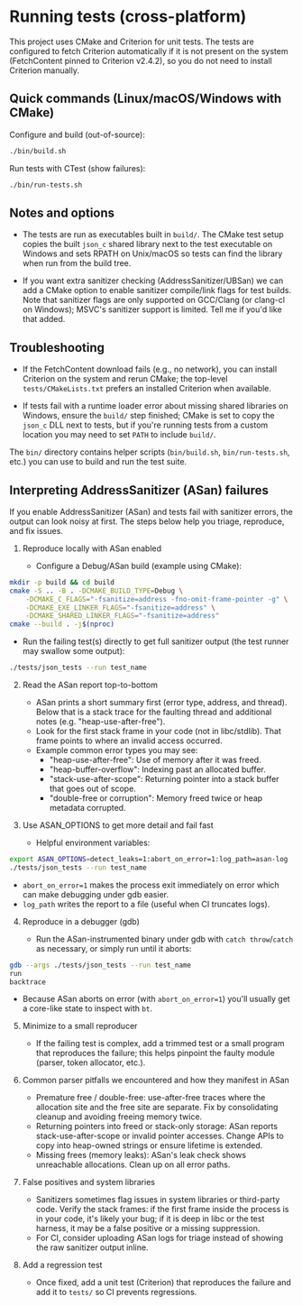 # Running tests (cross-platform)

This project uses CMake and Criterion for unit tests. The tests are configured to fetch Criterion automatically if it is not present on the system (FetchContent pinned to Criterion v2.4.2), so you do not need to install Criterion manually.

## Quick commands (Linux/macOS/Windows with CMake)

Configure and build (out-of-source):

```bash
./bin/build.sh
```

Run tests with CTest (show failures):

```bash
./bin/run-tests.sh
```

## Notes and options

- The tests are run as executables built in `build/`. The CMake test setup copies the built `json_c` shared library next to the test executable on Windows and sets RPATH on Unix/macOS so tests can find the library when run from the build tree.

- If you want extra sanitizer checking (AddressSanitizer/UBSan) we can add a CMake option to enable sanitizer compile/link flags for test builds. Note that sanitizer flags are only supported on GCC/Clang (or clang-cl on Windows); MSVC's sanitizer support is limited. Tell me if you'd like that added.

## Troubleshooting

- If the FetchContent download fails (e.g., no network), you can install Criterion on the system and rerun CMake; the top-level `tests/CMakeLists.txt` prefers an installed Criterion when available.

- If tests fail with a runtime loader error about missing shared libraries on Windows, ensure the `build/` step finished; CMake is set to copy the `json_c` DLL next to tests, but if you're running tests from a custom location you may need to set `PATH` to include `build/`.

The `bin/` directory contains helper scripts (`bin/build.sh`, `bin/run-tests.sh`, etc.) you can use to build and run the test suite.

## Interpreting AddressSanitizer (ASan) failures

If you enable AddressSanitizer (ASan) and tests fail with sanitizer errors, the output can look noisy at first. The steps below help you triage, reproduce, and fix issues.

1. Reproduce locally with ASan enabled

   - Configure a Debug/ASan build (example using CMake):

```bash
mkdir -p build && cd build
cmake -S .. -B . -DCMAKE_BUILD_TYPE=Debug \
    -DCMAKE_C_FLAGS="-fsanitize=address -fno-omit-frame-pointer -g" \
    -DCMAKE_EXE_LINKER_FLAGS="-fsanitize=address" \
    -DCMAKE_SHARED_LINKER_FLAGS="-fsanitize=address"
cmake --build . -j$(nproc)
```

- Run the failing test(s) directly to get full sanitizer output (the test runner may swallow some output):

```bash
./tests/json_tests --run test_name
```

2. Read the ASan report top-to-bottom

   - ASan prints a short summary first (error type, address, and thread). Below that is a stack trace for the faulting thread and additional notes (e.g. "heap-use-after-free").
   - Look for the first stack frame in your code (not in libc/stdlib). That frame points to where an invalid access occurred.
   - Example common error types you may see:
     - "heap-use-after-free": Use of memory after it was freed.
     - "heap-buffer-overflow": Indexing past an allocated buffer.
     - "stack-use-after-scope": Returning pointer into a stack buffer that goes out of scope.
     - "double-free or corruption": Memory freed twice or heap metadata corrupted.

3. Use ASAN_OPTIONS to get more detail and fail fast

   - Helpful environment variables:

```bash
export ASAN_OPTIONS=detect_leaks=1:abort_on_error=1:log_path=asan-log
./tests/json_tests --run test_name
```

- `abort_on_error=1` makes the process exit immediately on error which can make debugging under gdb easier.
- `log_path` writes the report to a file (useful when CI truncates logs).

4. Reproduce in a debugger (gdb)

   - Run the ASan-instrumented binary under gdb with `catch throw`/`catch` as necessary, or simply run until it aborts:

```bash
gdb --args ./tests/json_tests --run test_name
run
backtrace
```

- Because ASan aborts on error (with `abort_on_error=1`) you'll usually get a core-like state to inspect with `bt`.

5. Minimize to a small reproducer

   - If the failing test is complex, add a trimmed test or a small program that reproduces the failure; this helps pinpoint the faulty module (parser, token allocator, etc.).

6. Common parser pitfalls we encountered and how they manifest in ASan

   - Premature free / double-free: use-after-free traces where the allocation site and the free site are separate. Fix by consolidating cleanup and avoiding freeing memory twice.
   - Returning pointers into freed or stack-only storage: ASan reports stack-use-after-scope or invalid pointer accesses. Change APIs to copy into heap-owned strings or ensure lifetime is extended.
   - Missing frees (memory leaks): ASan's leak check shows unreachable allocations. Clean up on all error paths.

7. False positives and system libraries

   - Sanitizers sometimes flag issues in system libraries or third-party code. Verify the stack frames: if the first frame inside the process is in your code, it's likely your bug; if it is deep in libc or the test harness, it may be a false positive or a missing suppression.
   - For CI, consider uploading ASan logs for triage instead of showing the raw sanitizer output inline.

8. Add a regression test

   - Once fixed, add a unit test (Criterion) that reproduces the failure and add it to `tests/` so CI prevents regressions.
